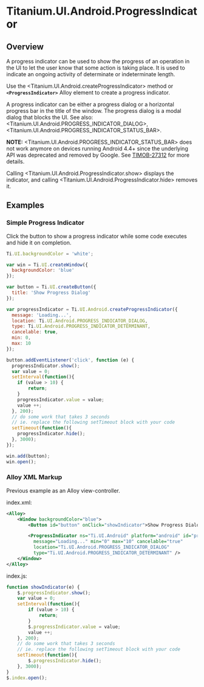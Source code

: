 # Titanium.UI.Android.ProgressIndicator

<TypeHeader/>

## Overview

A progress indicator can be used to show the progress of an operation in the UI to let the
user know that some action is taking place. It is used to indicate an ongoing activity of
determinate or indeterminate length.

Use the <Titanium.UI.Android.createProgressIndicator> method or **`<ProgressIndicator>`** Alloy
element to create a progress indicator.

A progress indicator can be either a progress dialog or a horizontal progress bar in the title
of the window. The progress dialog is a modal dialog that blocks the UI. See also:
<Titanium.UI.Android.PROGRESS_INDICATOR_DIALOG>,
<Titanium.UI.Android.PROGRESS_INDICATOR_STATUS_BAR>.

**NOTE:** <Titanium.UI.Android.PROGRESS_INDICATOR_STATUS_BAR> does not work anymore on devices
running Android 4.4+ since the underlying API was deprecated and removed by Google. See
[TIMOB-27312](https://jira.appcelerator.org/browse/TIMOB-27312) for more details.

Calling <Titanium.UI.Android.ProgressIndicator.show> displays the indicator,
and calling <Titanium.UI.Android.ProgressIndicator.hide> removes it.

## Examples

### Simple Progress Indicator

Click the button to show a progress indicator while
some code executes and hide it on completion.

``` js
Ti.UI.backgroundColor = 'white';

var win = Ti.UI.createWindow({
  backgroundColor: 'blue'
});

var button = Ti.UI.createButton({
  title: 'Show Progress Dialog'
});

var progressIndicator = Ti.UI.Android.createProgressIndicator({
  message: 'Loading...',
  location: Ti.UI.Android.PROGRESS_INDICATOR_DIALOG,
  type: Ti.UI.Android.PROGRESS_INDICATOR_DETERMINANT,
  cancelable: true,
  min: 0,
  max: 10
});

button.addEventListener('click', function (e) {
  progressIndicator.show();
  var value = 0;
  setInterval(function(){
    if (value > 10) {
        return;
    }
    progressIndicator.value = value;
    value ++;
  }, 200);
  // do some work that takes 3 seconds
  // ie. replace the following setTimeout block with your code
  setTimeout(function(){
    progressIndicator.hide();
  }, 3000);
});

win.add(button);
win.open();
```

### Alloy XML Markup

Previous example as an Alloy view-controller.

index.xml:
``` xml
<Alloy>
    <Window backgroundColor="blue">
        <Button id="button" onClick="showIndicator">Show Progress Dialog</Button>

        <ProgressIndicator ns="Ti.UI.Android" platform="android" id="progressIndicator"
          message="Loading..." min="0" max="10" cancelable="true"
          location="Ti.UI.Android.PROGRESS_INDICATOR_DIALOG"
          type="Ti.UI.Android.PROGRESS_INDICATOR_DETERMINANT" />
    </Window>
</Alloy>
```

index.js:
``` js
function showIndicator(e) {
    $.progressIndicator.show();
    var value = 0;
    setInterval(function(){
        if (value > 10) {
            return;
        }
        $.progressIndicator.value = value;
        value ++;
    }, 200);
    // do some work that takes 3 seconds
    // ie. replace the following setTimeout block with your code
    setTimeout(function(){
        $.progressIndicator.hide();
    }, 3000);
}
$.index.open();
```

<ApiDocs/>
